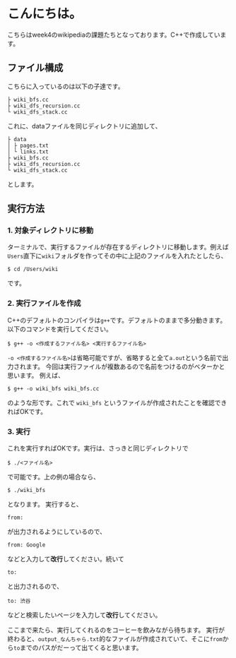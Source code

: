 # こんにちは。
こちらはweek4のwikipediaの課題たちとなっております。C++で作成しています。

## ファイル構成
こちらに入っているのは以下の子達です。
```
├ wiki_bfs.cc
├ wiki_dfs_recursion.cc
└ wiki_dfs_stack.cc
```
これに、dataファイルを同じディレクトリに追加して、
```
├ data
│ ├ pages.txt
│ └ links.txt
├ wiki_bfs.cc
├ wiki_dfs_recursion.cc
└ wiki_dfs_stack.cc
```
とします。

## 実行方法
### 1. 対象ディレクトリに移動
ターミナルで、実行するファイルが存在するディレクトリに移動します。例えば`Users`直下に`wiki`フォルダを作ってその中に上記のファイルを入れたとしたら、
```
$ cd /Users/wiki
```
です。

### 2. 実行ファイルを作成
C++のデフォルトのコンパイラは`g++`です。デフォルトのままで多分動きます。
以下のコマンドを実行してください。
```
$ g++ -o <作成するファイル名> <実行するファイル名>
```
`-o <作成するファイル名>`は省略可能ですが、省略すると全て`a.out`という名前で出力されます。
今回は実行ファイルが複数あるので名前をつけるのがベターかと思います。
例えば、
```
$ g++ -o wiki_bfs wiki_bfs.cc
```
のような形です。これで `wiki_bfs` というファイルが作成されたことを確認できればOKです。

### 3. 実行
これを実行すればOKです。実行は、さっきと同じディレクトリで
```
$ ./<ファイル名>
```
で可能です。上の例の場合なら、
```
$ ./wiki_bfs
```
となります。
実行すると、
```
from:
```
が出力されるようにしているので、
```
from: Google
```
などと入力して**改行**してください。続いて
```
to:
```
と出力されるので、
```
to: 渋谷
```
などと検索したいページを入力して**改行**してください。

ここまで来たら、実行してくれるのをコーヒーを飲みながら待ちます。
実行が終わると、`output_なんちゃら.txt`的なファイルが作成されていて、そこに`from`から`to`までのパスがだーって出てくると思います。
